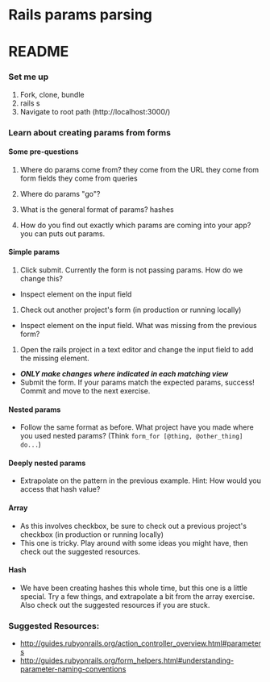 # Rails params parsing

# README

### Set me up

1. Fork, clone, bundle
1. rails s
1. Navigate to root path (http://localhost:3000/)

### Learn about creating params from forms

#### Some pre-questions

1. Where do params come from?
they come from the URL
they come from form fields
they come from queries
1. Where do params "go"?

1. What is the general format of params?
hashes
1. How do you find out exactly which params are coming into your app?
you can puts out params.

#### Simple params

1. Click submit. Currently the form is not passing params. How do we change this?
  * Inspect element on the input field
1. Check out another project's form (in production or running locally)
  * Inspect element on the input field. What was missing from the previous form?
1. Open the rails project in a text editor and change the input field to add the missing element.
  * ***ONLY make changes where indicated in each matching view***
  * Submit the form. If your params match the expected params, success! Commit and move to the next exercise.

#### Nested params

* Follow the same format as before. What project have you made where you used nested params? (Think `form_for [@thing, @other_thing] do...`)

#### Deeply nested params

* Extrapolate on the pattern in the previous example. Hint: How would you access that hash value?

#### Array

* As this involves checkbox, be sure to check out a previous project's checkbox (in production or running locally)
* This one is tricky. Play around with some ideas you might have, then check out the suggested resources.

#### Hash

* We have been creating hashes this whole time, but this one is a little special. Try a few things, and extrapolate a bit from the array exercise. Also check out the suggested resources if you are stuck.


### Suggested Resources:

* http://guides.rubyonrails.org/action_controller_overview.html#parameters
* http://guides.rubyonrails.org/form_helpers.html#understanding-parameter-naming-conventions
